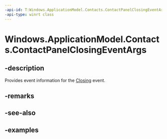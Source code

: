 ```yaml
---
-api-id: T:Windows.ApplicationModel.Contacts.ContactPanelClosingEventArgs
-api-type: winrt class
---
```


<!-- Class syntax.
public class ContactPanelClosingEventArgs
-->

# Windows.ApplicationModel.Contacts.ContactPanelClosingEventArgs

## -description
Provides event information for the [Closing](contactpanel_closing.md) event.

## -remarks

## -see-also

## -examples
